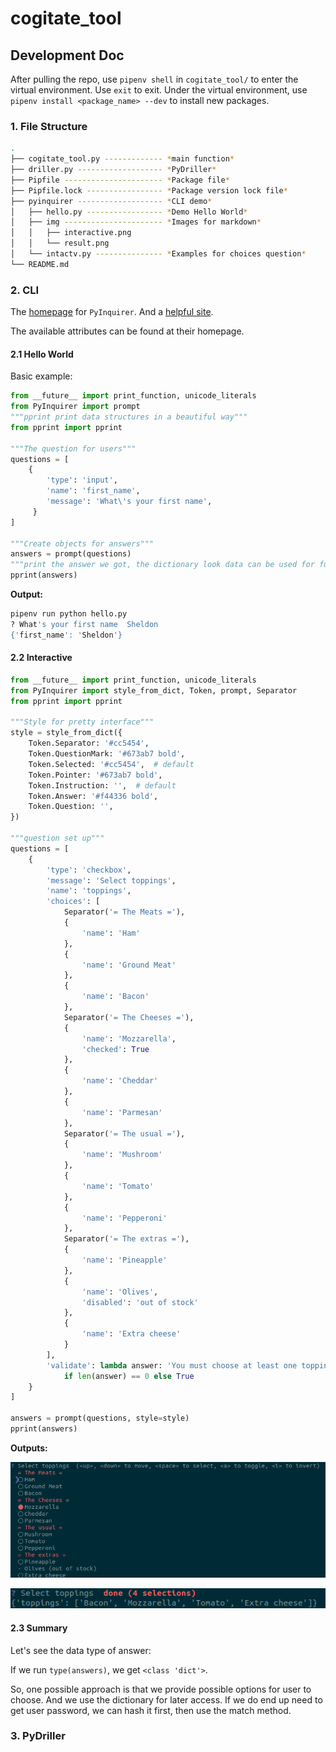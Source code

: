 # cogitate_tool

## Development Doc

After pulling the repo, use `pipenv shell` in `cogitate_tool/` to enter the virtual
environment. Use `exit` to exit. Under the virtual environment, use
`pipenv install <package_name> --dev` to install new packages.

### 1. File Structure

```bash
.
├── cogitate_tool.py ------------- *main function*
├── driller.py ------------------- *PyDriller*
├── Pipfile ---------------------- *Package file*
├── Pipfile.lock ----------------- *Package version lock file*
├── pyinquirer ------------------- *CLI demo*
│   ├── hello.py ----------------- *Demo Hello World*
│   ├── img ---------------------- *Images for markdown*
│   │   ├── interactive.png
│   │   └── result.png
│   └── intactv.py --------------- *Examples for choices question*
└── README.md
```

### 2. CLI

The [homepage](https://github.com/CITGuru/PyInquirer) for `PyInquirer`. And a
[helpful site](https://codeburst.io/building-beautiful-command-line-interfaces-with-python-26c7e1bb54df).

The available attributes can be found at their homepage.

#### 2.1 Hello World

Basic example:

```python
from __future__ import print_function, unicode_literals
from PyInquirer import prompt
"""pprint print data structures in a beautiful way"""
from pprint import pprint

"""The question for users"""
questions = [
    {
        'type': 'input',
        'name': 'first_name',
        'message': 'What\'s your first name',
     }
]

"""Create objects for answers"""
answers = prompt(questions)
"""print the answer we got, the dictionary look data can be used for future use"""
pprint(answers)
```

**Output:**

```bash
pipenv run python hello.py
? What's your first name  Sheldon
{'first_name': 'Sheldon'}
```

#### 2.2 Interactive

```python
from __future__ import print_function, unicode_literals
from PyInquirer import style_from_dict, Token, prompt, Separator
from pprint import pprint

"""Style for pretty interface"""
style = style_from_dict({
    Token.Separator: '#cc5454',
    Token.QuestionMark: '#673ab7 bold',
    Token.Selected: '#cc5454',  # default
    Token.Pointer: '#673ab7 bold',
    Token.Instruction: '',  # default
    Token.Answer: '#f44336 bold',
    Token.Question: '',
})

"""question set up"""
questions = [
    {
        'type': 'checkbox',
        'message': 'Select toppings',
        'name': 'toppings',
        'choices': [
            Separator('= The Meats ='),
            {
                'name': 'Ham'
            },
            {
                'name': 'Ground Meat'
            },
            {
                'name': 'Bacon'
            },
            Separator('= The Cheeses ='),
            {
                'name': 'Mozzarella',
                'checked': True
            },
            {
                'name': 'Cheddar'
            },
            {
                'name': 'Parmesan'
            },
            Separator('= The usual ='),
            {
                'name': 'Mushroom'
            },
            {
                'name': 'Tomato'
            },
            {
                'name': 'Pepperoni'
            },
            Separator('= The extras ='),
            {
                'name': 'Pineapple'
            },
            {
                'name': 'Olives',
                'disabled': 'out of stock'
            },
            {
                'name': 'Extra cheese'
            }
        ],
        'validate': lambda answer: 'You must choose at least one topping.' \
            if len(answer) == 0 else True
    }
]

answers = prompt(questions, style=style)
pprint(answers)
```

**Outputs:**

![Interface](pyinquirer/img/interactive.png)

![After selection](pyinquirer/img/result.png)

#### 2.3 Summary

Let's see the data type of answer:

If we run `type(answers)`, we get `<class 'dict'>`.

So, one possible approach is that we provide possible options for user to choose.
And we use the dictionary for later access. If we do end up need to get user
password, we can hash it first, then use the match method.


### 3. PyDriller
